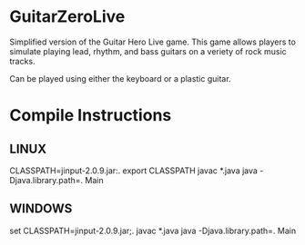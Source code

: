 # GuitarZeroLive
Simplified version of the Guitar Hero Live game. This game allows players to simulate playing lead, rhythm, and bass guitars on a veriety of rock music tracks. 

Can be played using either the keyboard or a plastic guitar.


# Compile Instructions


LINUX
-----------------

CLASSPATH=jinput-2.0.9.jar:.
export CLASSPATH
javac *.java
java -Djava.library.path=. Main


WINDOWS
--------------------------

set CLASSPATH=jinput-2.0.9.jar;.
javac *.java
java -Djava.library.path=. Main
